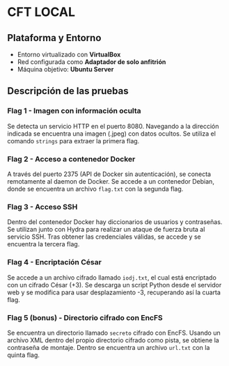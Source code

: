 # CFT LOCAL

## Plataforma y Entorno

- Entorno virtualizado con **VirtualBox**
- Red configurada como **Adaptador de solo anfitrión**
- Máquina objetivo: **Ubuntu Server**

## Descripción de las pruebas

### Flag 1 - Imagen con información oculta

Se detecta un servicio HTTP en el puerto 8080. Navegando a la dirección indicada se encuentra una imagen (.jpeg) con datos ocultos. Se utiliza el comando `strings` para extraer la primera flag.

### Flag 2 - Acceso a contenedor Docker

A través del puerto 2375 (API de Docker sin autenticación), se conecta remotamente al daemon de Docker. Se accede a un contenedor Debian, donde se encuentra un archivo `flag.txt` con la segunda flag.

### Flag 3 - Acceso SSH

Dentro del contenedor Docker hay diccionarios de usuarios y contraseñas. Se utilizan junto con Hydra para realizar un ataque de fuerza bruta al servicio SSH. Tras obtener las credenciales válidas, se accede y se encuentra la tercera flag.

### Flag 4 - Encriptación César

Se accede a un archivo cifrado llamado `iodj.txt`, el cual está encriptado con un cifrado César (+3). Se descarga un script Python desde el servidor web y se modifica para usar desplazamiento -3, recuperando así la cuarta flag.

### Flag 5 (bonus) - Directorio cifrado con EncFS

Se encuentra un directorio llamado `secreto` cifrado con EncFS. Usando un archivo XML dentro del propio directorio cifrado como pista, se obtiene la contraseña de montaje. Dentro se encuentra un archivo `url.txt` con la quinta flag.

